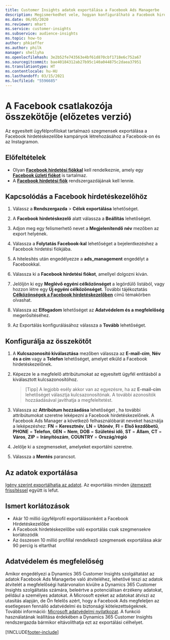 ```yaml
---
title: Customer Insights adatok exportálása a Facebook Ads Managerbe
description: Megismerkedhet vele, hogyan konfigurálható a Facebook hirdetéskezelő kapcsolata.
ms.date: 06/05/2020
ms.reviewer: mhart
ms.service: customer-insights
ms.subservice: audience-insights
ms.topic: how-to
author: phkieffer
ms.author: philk
manager: shellyha
ms.openlocfilehash: 3e2b52fe743563e4bf61d870cbf1718e6c752a67
ms.sourcegitcommit: bae40184312ab27b95c140a044875c2daea37951
ms.translationtype: HT
ms.contentlocale: hu-HU
ms.lasthandoff: 03/15/2021
ms.locfileid: "5596685"
---
```

# <a name="connector-for-facebook-ads-manager-preview"></a>A Facebook csatlakozója összekötője (előzetes verzió)

Az egyesített ügyfélprofilokat tartalmazó szegmensek exportálása a Facebook hirdetéskezelőbe kampányok létrehozásához a Facebook-on és az Instagramon.

## <a name="prerequisites"></a>Előfeltételek

- Olyan [**Facebook hirdetési fiókkal**](https://www.facebook.com/business/learn/lessons/step-by-step-ads-manager-account) kell rendelkeznie, amely egy [**Facebook üzleti fiókot**](https://business.facebook.com/) is tartalmaz.
- A [**Facebook hirdetési fiók**](https://www.facebook.com/business/learn/lessons/step-by-step-ads-manager-account) rendszergazdájának kell lennie.

## <a name="connect-to-facebook-ads-manager"></a>Kapcsolódás a Facebook hirdetéskezelőhöz

1. Válassz a **Rendszergazda** > **Célok exportálása** lehetőséget.

1. A **Facebook hirdetéskezelő** alatt válassza a **Beállítás** lehetőséget.

1. Adjon meg egy felismerhető nevet a **Megjelenítendő név** mezőben az export helyének.

1. Válassza a **Folytatás Facebook-kal** lehetőséget a bejelentkezéshez a Facebook hirdetési fiókjába.

1. A hitelesítés után engedélyezze a **ads_management** engedélyt a Facebookkal.

1. Válassza ki a **Facebook hirdetési fiókot**, amellyel dolgozni kíván.

1. Jelöljön ki egy **Meglévő egyéni célközönséget** a legördülő listából, vagy hozzon létre egy **Új egyéni célközönséget**. További tájékoztatás [**Célközönségek a Facebook hirdetéskezelőben**](https://www.facebook.com/business/help/744354708981227?id=2469097953376494) című témakörben olvashat.

1. Válassza az **Elfogadom** lehetőséget az **Adatvédelem és a megfelelőség** megerősítéséhez.

1. Az Exportálás konfigurálásához válassza a **Tovább** lehetőséget.

## <a name="configure-the-connector"></a>Konfigurálja az összekötőt

1. A **Kulcsazonosító kiválasztása** mezőben válassza az **E-mail-cím**, **Név és a cím** vagy a **Telefon** lehetőséget, amelyet elküld a Facebook hirdetéskezelőnek.

1. Képezze le a megfelelő attribútumokat az egyesített ügyfél entitásból a kiválasztott kulcsazonosítóhoz.
   > [Tipp] A legjobb esély akkor van az egyezésre, ha az **E-mail-cím** lehetőséget választja kulcsazonosítónak. A további azonosítók hozzáadásával javíthatja a megfeleltetést.

1. Válassza az **Attribútum hozzáadása** lehetőséget , ha további attribútumokat szeretne leképezni a Facebook hirdetéskezelőnek. A Facebook Ads Manager a következő felhasználóbarát neveket használja a leképezéshez: **FN** = **Keresztnév**, **LN** = **Utónév**, **FI** = **Első kezdőbetű**, **PHONE** = **Telefon**, **GEN** = **Nem**, **DOB** = **Születési idő**, **ST** = **Állam**, **CT** = **Város**, **ZIP** = **Irányítószám**, **COUNTRY** = **Ország/régió**

1. Jelölje ki a szegmenseket, amelyeket exportálni szeretne.

1. Válassza a **Mentés** parancsot.

## <a name="export-the-data"></a>Az adatok exportálása

[Igény szerint exportálhatja az adatot](export-destinations.md). Az exportálás minden [ütemezett frissítéssel](system.md#schedule-tab) együtt is lefut.

## <a name="known-limitations"></a>Ismert korlátozások

- Akár 10 millió ügyfélprofil exportálásonként a Facebook Hirdetéskezelőbe 
- A Facebook hirdetéskezelőbe való exportálás csak szegmensekre korlátozódik
- Az összesen 10 millió profillal rendelkező szegmensek exportálása akár 90 percig is eltarthat

## <a name="data-privacy-and-compliance"></a>Adatvédelem és megfelelőség

Amikor engedélyezi a Dynamics 365 Customer Insights szolgáltatást az adatok Facebook Ads Managerbe való átviteléhez, lehetővé teszi az adatok átvitelét a megfelelőségi határvonalon kívülre a Dynamics 365 Customer Insights szolgáltatás számára, beleértve a potenciálisan érzékeny adatokat, például a személyes adatokat. A Microsoft ezeket az adatokat átviszi az utasítás alapján, de Ön felelős azért, hogy a Facebook Ads megfeleljen az esetlegesen fennálló adatvédelmi és biztonsági kötelezettségeknek. További információ: [Microsoft adatvédelmi nyilatkozat](https://go.microsoft.com/fwlink/?linkid=396732).
A funkció használatának leállítása érdekében a Dynamics 365 Customer Insights rendszergazda bármikor eltávolíthatja ezt az exportálási célhelyet.


[!INCLUDE[footer-include](../includes/footer-banner.md)]